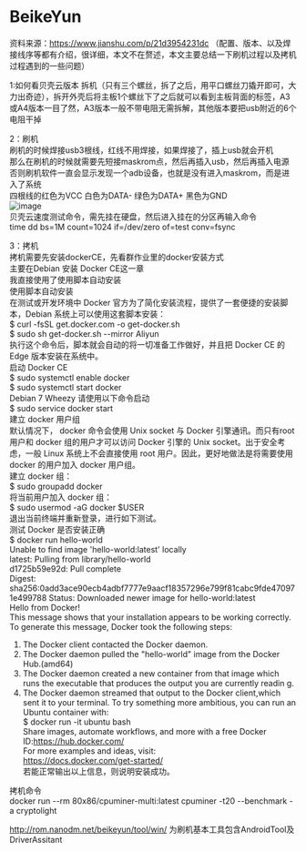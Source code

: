 # BeikeYun
资料来源：https://www.jianshu.com/p/21d3954231dc （配置、版本、以及焊接线序等都有介绍，很详细，本文不在赘述，本文主要总结一下刷机过程以及拷机过程遇到的一些问题）  

1:如何看贝壳云版本
拆机（只有三个螺丝，拆了之后，用平口螺丝刀撬开即可，大力出奇迹），拆开外壳后将主板1个螺丝下了之后就可以看到主板背面的标签，A3或A4版本一目了然，A3版本一般不带电阻无需拆解，其他版本要把usb附近的6个电阻干掉  

2：刷机  
刷机的时候焊接usb3根线，红线不用焊接，如果焊接了，插上usb就会开机  
那么在刷机的时候就需要先短接maskrom点，然后再插入usb，然后再插入电源  
否则刷机软件一直会显示发现一个adb设备，也就是没有进入maskrom，而是进入了系统  
四根线的红色为VCC 白色为DATA- 绿色为DATA+ 黑色为GND  
![image](https://github.com/GokuSun/BeikeYun/edit/master/images/贝壳云刷机焊点示意图.png)  
贝壳云速度测试命令，需先挂在硬盘，然后进入挂在的分区再输入命令  
time dd bs=1M count=1024 if=/dev/zero of=test conv=fsync  

3：拷机  
拷机需要先安装dockerCE，先看群作业里的docker安装方式  
主要在Debian 安装 Docker CE这一章  
我直接使用了使用脚本自动安装  
使用脚本自动安装  
在测试或开发环境中 Docker 官方为了简化安装流程，提供了一套便捷的安装脚本，Debian 系统上可以使用这套脚本安装：  
$ curl -fsSL get.docker.com -o get-docker.sh  
$ sudo sh get-docker.sh --mirror Aliyun  
执行这个命令后，脚本就会自动的将一切准备工作做好，并且把 Docker CE 的Edge 版本安装在系统中。  
启动 Docker CE  
$ sudo systemctl enable docker  
$ sudo systemctl start docker  
Debian 7 Wheezy 请使用以下命令启动  
$ sudo service docker start  
建立 docker 用户组  
默认情况下， docker 命令会使用 Unix socket 与 Docker 引擎通讯。而只有root 用户和 docker 组的用户才可以访问 Docker 引擎的 Unix socket。出于安全考虑，一般 Linux 系统上不会直接使用 root 用户。因此，更好地做法是将需要使用 docker 的用户加入 docker 用户组。  
建立 docker 组：  
$ sudo groupadd docker  
将当前用户加入 docker 组：  
$ sudo usermod -aG docker $USER  
退出当前终端并重新登录，进行如下测试。  
测试 Docker 是否安装正确   
$ docker run hello-world  
Unable to find image 'hello-world:latest' locally  
latest: Pulling from library/hello-world  
d1725b59e92d: Pull complete  
Digest: sha256:0add3ace90ecb4adbf7777e9aacf18357296e799f81cabc9fde470971e499788
Status: Downloaded newer image for hello-world:latest  
Hello from Docker!  
This message shows that your installation appears to be working correctly.  
To generate this message, Docker took the following steps:  
1. The Docker client contacted the Docker daemon.  
2. The Docker daemon pulled the "hello-world" image from the Docker Hub.(amd64)  
3. The Docker daemon created a new container from that image which runs the executable that produces the output you are currently readin
g.  
4. The Docker daemon streamed that output to the Docker client,which sent it to your terminal. To try something more ambitious, you can run an Ubuntu container with:  
$ docker run -it ubuntu bash  
Share images, automate workflows, and more with a free Docker ID:https://hub.docker.com/  
For more examples and ideas, visit:  
https://docs.docker.com/get-started/  
若能正常输出以上信息，则说明安装成功。  

拷机命令  
docker run --rm 80x86/cpuminer-multi:latest cpuminer -t20 --benchmark -a cryptolight  

http://rom.nanodm.net/beikeyun/tool/win/ 为刷机基本工具包含AndroidTool及DriverAssitant
